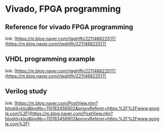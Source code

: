 # Vivado, FPGA programming

## Reference for vivado FPGA programming

link: [https://m.blog.naver.com/rlaghlfh/221148822517](https://m.blog.naver.com/rlaghlfh/221148822517)

## VHDL programming example

link: [https://m.blog.naver.com/rlaghlfh/221148822517](https://m.blog.naver.com/rlaghlfh/221148822517)

## Verilog study

link: [https://m.blog.naver.com/PostView.nhn?blogId=kijul&logNo=110183456902&proxyReferer=https:%2F%2Fwww.google.com%2F](https://m.blog.naver.com/PostView.nhn?blogId=kijul&logNo=110183456902&proxyReferer=https:%2F%2Fwww.google.com%2F)
